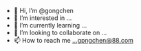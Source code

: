 - 👋 Hi, I’m @gongchen
- 👀 I’m interested in ...
- 🌱 I’m currently learning ...
- 💞️ I’m looking to collaborate on ...
- 📫 How to reach me ...gpngchen@88.com

<!---
kissgongchen/kissgongchen is a ✨ special ✨ repository because its `README.md` (this file) appears on your GitHub profile.
You can click the Preview link to take a look at your changes.
--->
